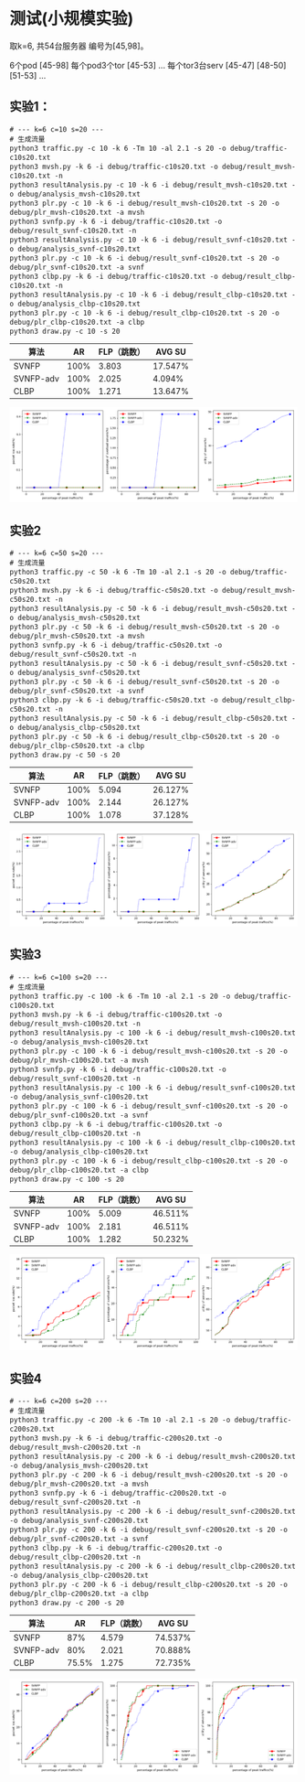# 测试(小规模实验)

取k=6, 共54台服务器  编号为[45,98]。

6个pod         [45-98]
每个pod3个tor   [45-53] ...
每个tor3台serv  [45-47] [48-50] [51-53] ...

## 实验1：

```shell
# --- k=6 c=10 s=20 ---
# 生成流量
python3 traffic.py -c 10 -k 6 -Tm 10 -al 2.1 -s 20 -o debug/traffic-c10s20.txt
python3 mvsh.py -k 6 -i debug/traffic-c10s20.txt -o debug/result_mvsh-c10s20.txt -n
python3 resultAnalysis.py -c 10 -k 6 -i debug/result_mvsh-c10s20.txt -o debug/analysis_mvsh-c10s20.txt
python3 plr.py -c 10 -k 6 -i debug/result_mvsh-c10s20.txt -s 20 -o debug/plr_mvsh-c10s20.txt -a mvsh
python3 svnfp.py -k 6 -i debug/traffic-c10s20.txt -o debug/result_svnf-c10s20.txt -n
python3 resultAnalysis.py -c 10 -k 6 -i debug/result_svnf-c10s20.txt -o debug/analysis_svnf-c10s20.txt
python3 plr.py -c 10 -k 6 -i debug/result_svnf-c10s20.txt -s 20 -o debug/plr_svnf-c10s20.txt -a svnf
python3 clbp.py -k 6 -i debug/traffic-c10s20.txt -o debug/result_clbp-c10s20.txt -n
python3 resultAnalysis.py -c 10 -k 6 -i debug/result_clbp-c10s20.txt -o debug/analysis_clbp-c10s20.txt
python3 plr.py -c 10 -k 6 -i debug/result_clbp-c10s20.txt -s 20 -o debug/plr_clbp-c10s20.txt -a clbp
python3 draw.py -c 10 -s 20
```

| 算法       | AR    | FLP（跳数） | AVG SU  |
| ---       | ---   | ---        | ---     |
| SVNFP     | 100%  |  3.803     |17.547%  |
| SVNFP-adv | 100%  |  2.025     | 4.094%  |
| CLBP      | 100%  |  1.271     |13.647%  |

![实验1](results/c10s20.png)

## 实验2

```shell
# --- k=6 c=50 s=20 ---
# 生成流量
python3 traffic.py -c 50 -k 6 -Tm 10 -al 2.1 -s 20 -o debug/traffic-c50s20.txt
python3 mvsh.py -k 6 -i debug/traffic-c50s20.txt -o debug/result_mvsh-c50s20.txt -n
python3 resultAnalysis.py -c 50 -k 6 -i debug/result_mvsh-c50s20.txt -o debug/analysis_mvsh-c50s20.txt
python3 plr.py -c 50 -k 6 -i debug/result_mvsh-c50s20.txt -s 20 -o debug/plr_mvsh-c50s20.txt -a mvsh
python3 svnfp.py -k 6 -i debug/traffic-c50s20.txt -o debug/result_svnf-c50s20.txt -n
python3 resultAnalysis.py -c 50 -k 6 -i debug/result_svnf-c50s20.txt -o debug/analysis_svnf-c50s20.txt
python3 plr.py -c 50 -k 6 -i debug/result_svnf-c50s20.txt -s 20 -o debug/plr_svnf-c50s20.txt -a svnf
python3 clbp.py -k 6 -i debug/traffic-c50s20.txt -o debug/result_clbp-c50s20.txt -n
python3 resultAnalysis.py -c 50 -k 6 -i debug/result_clbp-c50s20.txt -o debug/analysis_clbp-c50s20.txt
python3 plr.py -c 50 -k 6 -i debug/result_clbp-c50s20.txt -s 20 -o debug/plr_clbp-c50s20.txt -a clbp
python3 draw.py -c 50 -s 20
```

| 算法       | AR    | FLP（跳数） | AVG SU  |
| ---       | ---   | ---        | ---     |
| SVNFP     | 100%  |  5.094     |26.127%  |
| SVNFP-adv | 100%  |  2.144     |26.127%  |
| CLBP      | 100%  |  1.078     |37.128%  |

![实验2](results/c50s20.png)

## 实验3

```shell
# --- k=6 c=100 s=20 ---
# 生成流量
python3 traffic.py -c 100 -k 6 -Tm 10 -al 2.1 -s 20 -o debug/traffic-c100s20.txt
python3 mvsh.py -k 6 -i debug/traffic-c100s20.txt -o debug/result_mvsh-c100s20.txt -n
python3 resultAnalysis.py -c 100 -k 6 -i debug/result_mvsh-c100s20.txt -o debug/analysis_mvsh-c100s20.txt
python3 plr.py -c 100 -k 6 -i debug/result_mvsh-c100s20.txt -s 20 -o debug/plr_mvsh-c100s20.txt -a mvsh
python3 svnfp.py -k 6 -i debug/traffic-c100s20.txt -o debug/result_svnf-c100s20.txt -n
python3 resultAnalysis.py -c 100 -k 6 -i debug/result_svnf-c100s20.txt -o debug/analysis_svnf-c100s20.txt
python3 plr.py -c 100 -k 6 -i debug/result_svnf-c100s20.txt -s 20 -o debug/plr_svnf-c100s20.txt -a svnf
python3 clbp.py -k 6 -i debug/traffic-c100s20.txt -o debug/result_clbp-c100s20.txt -n
python3 resultAnalysis.py -c 100 -k 6 -i debug/result_clbp-c100s20.txt -o debug/analysis_clbp-c100s20.txt
python3 plr.py -c 100 -k 6 -i debug/result_clbp-c100s20.txt -s 20 -o debug/plr_clbp-c100s20.txt -a clbp
python3 draw.py -c 100 -s 20
```

| 算法       | AR    | FLP（跳数） | AVG SU  |
| ---       | ---   | ---        | ---     |
| SVNFP     | 100%  |  5.009     |46.511%  |
| SVNFP-adv | 100%  |  2.181     |46.511%  |
| CLBP      | 100%  |  1.282     |50.232%  |

![实验3](results/c100s20.png)

## 实验4

```shell
# --- k=6 c=200 s=20 ---
# 生成流量
python3 traffic.py -c 200 -k 6 -Tm 10 -al 2.1 -s 20 -o debug/traffic-c200s20.txt
python3 mvsh.py -k 6 -i debug/traffic-c200s20.txt -o debug/result_mvsh-c200s20.txt -n
python3 resultAnalysis.py -c 200 -k 6 -i debug/result_mvsh-c200s20.txt -o debug/analysis_mvsh-c200s20.txt
python3 plr.py -c 200 -k 6 -i debug/result_mvsh-c200s20.txt -s 20 -o debug/plr_mvsh-c200s20.txt -a mvsh
python3 svnfp.py -k 6 -i debug/traffic-c200s20.txt -o debug/result_svnf-c200s20.txt -n
python3 resultAnalysis.py -c 200 -k 6 -i debug/result_svnf-c200s20.txt -o debug/analysis_svnf-c200s20.txt
python3 plr.py -c 200 -k 6 -i debug/result_svnf-c200s20.txt -s 20 -o debug/plr_svnf-c200s20.txt -a svnf
python3 clbp.py -k 6 -i debug/traffic-c200s20.txt -o debug/result_clbp-c200s20.txt -n
python3 resultAnalysis.py -c 200 -k 6 -i debug/result_clbp-c200s20.txt -o debug/analysis_clbp-c200s20.txt
python3 plr.py -c 200 -k 6 -i debug/result_clbp-c200s20.txt -s 20 -o debug/plr_clbp-c200s20.txt -a clbp
python3 draw.py -c 200 -s 20
```

| 算法       | AR    | FLP（跳数） | AVG SU  |
| ---       | ---   | ---        | ---     |
| SVNFP     |  87%  |  4.579     |74.537%  |
| SVNFP-adv |  80%  |  2.021     |70.888%  |
| CLBP      |75.5%  |  1.275     |72.735%  |

![实验4](results/c200s20.png)
